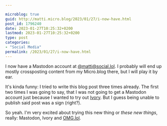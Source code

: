 ```yaml
---

microblog: true
guid: http://matti.micro.blog/2023/01/27/i-now-have.html
post_id: 1796240
date: 2023-01-27T10:25:32+0200
lastmod: 2023-01-27T10:25:32+0200
type: post
categories:
- "Social Media"
permalink: /2023/01/27/i-now-have.html
---
```

I now have a Mastodon account at [@matti@social.lol](https://social.lol/@matti). I probably will end up mostly crossposting content from my Micro.blog there, but I will play it by ear.

It's kinda funny: I tried to write this blog post three times already. The first two times I was going to say, that I was not going to get a Mastodon account just because I wanted to try out [Ivory](https://tapbots.com/ivory/). But I guess being unable to publish said post was a sign (right?).

So yeah. I'm very excited about trying this new thing or _these new things_, really: Mastodon, Ivory and [OMG.lol](https://omg.lol).
